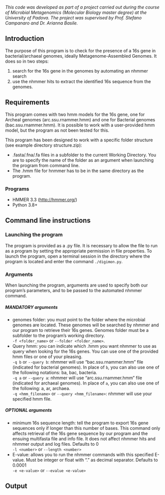 *This code was developed as part of a project carried out during the course of Microbial Metagenomics 
(Molecular Biology master degree) at the University of Padova. 
The project was supervised by Prof. Stefano Campanaro and Dr. Arianna Basile.*

## Introduction
The purpose of this program is to check for the presence of a 16s gene in bacterial/archaeal genomes, ideally Metagenome-Assembled Genomes. It does so in two steps:
1. search for the 16s gene in the genomes by automating an nhmmer search
2. use the nhmmer hits to extract the identified 16s sequence from the genomes.

## Requirements
This program comes with two hmm models for the 16s gene, one for Archeal genomes (arc.ssu.rnammer.hmm) and one for Bacterial genomes (bac.ssu.rnammer.hmm). It is possible to work with a user-provided hmm model, but the program as not been tested for this.

This program has been designed to work with a specific folder structure (see example directory structure.zip): 
- .fasta/.fna/.fa files in a subfolder to the current Working Directory. You are to specify the name of the folder as an argument when launching the program from command line.
- The .hmm file for hnmmer has to be in the same directory as the program.

### Programs
- HMMER 3.3 (http://hmmer.org/)
- Python 3.8+

## Command line instructions
### Launching the program
The program is provided as a .py file. It is necessary to allow the file to run as a program by setting the appropriate permission in file properties.
To launch the program, open a terminal session in the directory where the program is located and enter the command `./digimon.py`.
### Arguments
When launching the program, arguments are used to specify both our program’s parameters, and to be passed to the automated nhmmer command.
##### MANDATORY arguments
- genomes folder: you must point to the folder where the microbial genomes are located. These genomes will be searched by nhmmer and our program to retrieve their 16s genes. Genomes folder must be a subfolder to the program’s working directory.\
`-f <folder_name>` or `--folder <folder_name>`.
- Query hmm: you can indicate which .hmm you want nhmmer to use as query when looking for the 16s genes. You can use one of the provided hmm files or one of your pleasing.\
	`-q b` or `--query b`: nhmmer will use “bac.ssu.rnammer.hmm” file (indicated for bacterial genomes). In place of `b`, you can also use one of the following notations: ba, bac, bacteria.\
	`-q a` or `--query a`: nhmmer will use “arc.ssu.rnammer.hmm” file (indicated for archaeal genomes). In place of `a`, you can also use one of the following: a, ar, archaea.\
	`-q <hmm_filename>` or `--query <hmm_filename>`: nhmmer will use your specified hmm file.
    
##### OPTIONAL arguments
- minimum 16s sequence length: tell the program to export 16s gene sequences only if longer than this number of bases. This command only affects retrieval of the 16s gene sequence by our program and the ensuing multifasta file and info file. It does not affect nhmmer hits and nhmmer output and log files. Defaults to 0\
`-l <number>` or `--length <number>`
- E-value: allows you to run the nhmmer commands with this specified E-value. Must be integer or float with “.” as decimal separator. Defaults to 0.0001\
`-e <e-value>` or `--evalue <e-value>`
	
	
## Output
